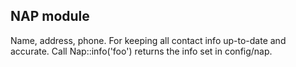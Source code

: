 ## NAP module

Name, address, phone. For keeping all contact info up-to-date and accurate. Call Nap::info('foo') returns the info set in config/nap.